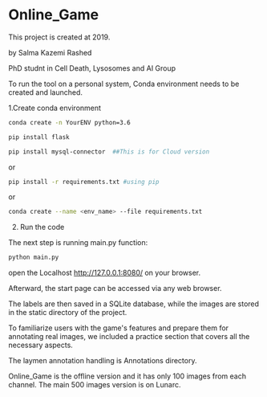 Online_Game
===============

This project is created at 2019.

by Salma Kazemi Rashed

PhD studnt in Cell Death, Lysosomes and AI Group


To run the tool on a personal system, Conda environment needs to be created and launched.

1.Create conda environment
```bash
conda create -n YourENV python=3.6

pip install flask

pip install mysql-connector  ##This is for Cloud version
```

or 
```bash
pip install -r requirements.txt #using pip
```

or

```bash
conda create --name <env_name> --file requirements.txt
```

2. Run the code

The next step is running main.py function:

```bash
python main.py
```
open the Localhost http://127.0.0.1:8080/ on your browser.

Afterward, the start page can be accessed via any web browser.

The labels are then saved in a SQLite database, while the images are stored in the static directory of the project.

To familiarize users with the game's features and prepare them for annotating real images, we included a practice section that covers all the necessary aspects.


The laymen annotation handling is Annotations directory.

Online_Game is the offline version and it has only 100 images from each channel. The main 500 images version is on Lunarc.
